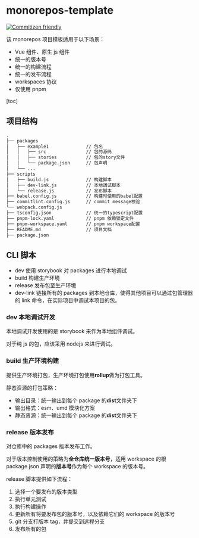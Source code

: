 # monorepos-template

[![Commitizen friendly](https://img.shields.io/badge/commitizen-friendly-brightgreen.svg)](http://commitizen.github.io/cz-cli/)

该 monorepos 项目模板适用于以下场景：

- Vue 组件、原生 js 组件
- 统一的版本号
- 统一的构建流程
- 统一的发布流程
- workspaces 协议
- 仅使用 pnpm

[toc]

## 项目结构

```bash
.
├── packages
│   ├── example1              // 包名
│   │   ├── src               // 包的源码
│   │   ├── stories           // 包的story文件
│   │   └── package.json      // 包声明
│   └── ...
├── scripts
│   ├── build.js              // 构建脚本
│   ├── dev-link.js           // 本地调试脚本
│   └── release.js            // 发布脚本
├── babel.config.js           // 构建时使用的babel配置
├── commitlint.config.js      // commit message校验
└── webpack.config.js
├── tsconfig.json             // 统一的typescript配置
├── pnpm-lock.yaml            // pnpm 依赖锁定文件
├── pnpm-workspace.yaml       // pnpm workspace配置
├── README.md                 // 项目文档
├── package.json
```

## CLI 脚本

- dev 使用 storybook 对 packages 进行本地调试
- build 构建生产环境
- release 发布包至生产环境
- dev-link 链接所有的 packages 到本地仓库，使得其他项目可以通过包管理器的 link 命令，在实际项目中调试本项目的包。

### dev 本地调试开发

本地调试开发使用的是 storybook 来作为本地组件调试。

对于纯 js 的包，应该采用 nodejs 来进行调试。

### build 生产环境构建

提供生产环境打包，生产环境打包使用**rollup**做为打包工具。

静态资源的打包策略：

- 输出目录：统一输出到每个 package 的**dist**文件夹下
- 输出格式：esm、umd 模块化方案
- 静态资源：统一输出到每个 package 的**dist**文件夹下

### release 版本发布

对仓库中的 packages 版本发布工作。

对于版本控制使用的策略为**全仓库统一版本号**，适用 workspace 的根 package.json 声明的**版本号**作为每个 workspace 的版本号。

release 脚本提供如下流程：

1. 选择一个要发布的版本类型
2. 执行单元测试
3. 执行构建操作
4. 更新所有将要发布包的版本号，以及依赖它们的 workspace 的版本号
5. git 分支打版本 tag，并提交到远程分支
6. 发布所有的包

